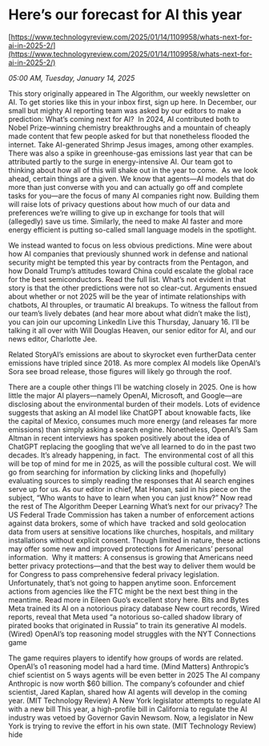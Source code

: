 # Here’s our forecast for AI this year

[https://www.technologyreview.com/2025/01/14/1109958/whats-next-for-ai-in-2025-2/](https://www.technologyreview.com/2025/01/14/1109958/whats-next-for-ai-in-2025-2/)

*05:00 AM, Tuesday, January 14, 2025*

This story originally appeared in The Algorithm, our weekly newsletter on AI. To get stories like this in your inbox first, sign up here. In December, our small but mighty AI reporting team was asked by our editors to make a prediction: What’s coming next for AI?   In 2024, AI contributed both to Nobel Prize–winning chemistry breakthroughs and a mountain of cheaply made content that few people asked for but that nonetheless flooded the internet. Take AI-generated Shrimp Jesus images, among other examples. There was also a spike in greenhouse-gas emissions last year that can be attributed partly to the surge in energy-intensive AI. Our team got to thinking about how all of this will shake out in the year to come.  As we look ahead, certain things are a given. We know that agents—AI models that do more than just converse with you and can actually go off and complete tasks for you—are the focus of many AI companies right now. Building them will raise lots of privacy questions about how much of our data and preferences we’re willing to give up in exchange for tools that will (allegedly) save us time. Similarly, the need to make AI faster and more energy efficient is putting so-called small language models in the spotlight.

We instead wanted to focus on less obvious predictions. Mine were about how AI companies that previously shunned work in defense and national security might be tempted this year by contracts from the Pentagon, and how Donald Trump’s attitudes toward China could escalate the global race for the best semiconductors. Read the full list. What’s not evident in that story is that the other predictions were not so clear-cut. Arguments ensued about whether or not 2025 will be the year of intimate relationships with chatbots, AI throuples, or traumatic AI breakups. To witness the fallout from our team’s lively debates (and hear more about what didn’t make the list), you can join our upcoming LinkedIn Live this Thursday, January 16. I’ll be talking it all over with Will Douglas Heaven, our senior editor for AI, and our news editor, Charlotte Jee.

Related StoryAI’s emissions are about to skyrocket even furtherData center emissions have tripled since 2018. As more complex AI models like OpenAI’s Sora see broad release, those figures will likely go through the roof.

There are a couple other things I’ll be watching closely in 2025. One is how little the major AI players—namely OpenAI, Microsoft, and Google—are disclosing about the environmental burden of their models. Lots of evidence suggests that asking an AI model like ChatGPT about knowable facts, like the capital of Mexico, consumes much more energy (and releases far more emissions) than simply asking a search engine. Nonetheless, OpenAI’s Sam Altman in recent interviews has spoken positively about the idea of ChatGPT replacing the googling that we’ve all learned to do in the past two decades. It’s already happening, in fact.  The environmental cost of all this will be top of mind for me in 2025, as will the possible cultural cost. We will go from searching for information by clicking links and (hopefully) evaluating sources to simply reading the responses that AI search engines serve up for us. As our editor in chief, Mat Honan, said in his piece on the subject, “Who wants to have to learn when you can just know?”  Now read the rest of The Algorithm Deeper Learning What’s next for our privacy? The US Federal Trade Commission has taken a number of enforcement actions against data brokers, some of which have  tracked and sold geolocation data from users at sensitive locations like churches, hospitals, and military installations without explicit consent. Though limited in nature, these actions may offer some new and improved protections for Americans’ personal information.  Why it matters: A consensus is growing that Americans need better privacy protections—and that the best way to deliver them would be for Congress to pass comprehensive federal privacy legislation. Unfortunately, that’s not going to happen anytime soon. Enforcement actions from agencies like the FTC might be the next best thing in the meantime. Read more in Eileen Guo’s excellent story here. Bits and Bytes Meta trained its AI on a notorious piracy database New court records, Wired reports, reveal that Meta used “a notorious so-called shadow library of pirated books that originated in Russia” to train its generative AI models. (Wired) OpenAI’s top reasoning model struggles with the NYT Connections game

The game requires players to identify how groups of words are related. OpenAI’s o1 reasoning model had a hard time. (Mind Matters) Anthropic’s chief scientist on 5 ways agents will be even better in 2025 The AI company Anthropic is now worth $60 billion. The company’s cofounder and chief scientist, Jared Kaplan, shared how AI agents will develop in the coming year. (MIT Technology Review) A New York legislator attempts to regulate AI with a new bill This year, a high-profile bill in California to regulate the AI industry was vetoed by Governor Gavin Newsom. Now, a legislator in New York is trying to revive the effort in his own state. (MIT Technology Review) hide

